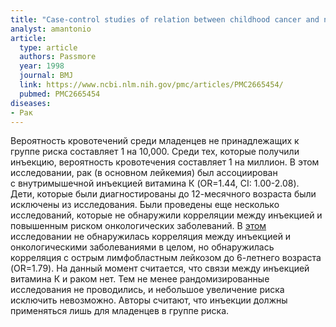 ```yaml
---
title: "Case-control studies of relation between childhood cancer and neonatal vitamin K administration"
analyst: amantonio
article:
  type: article
  authors: Passmore
  year: 1998
  journal: BMJ
  link: https://www.ncbi.nlm.nih.gov/pmc/articles/PMC2665454/
  pubmed: PMC2665454
diseases:
- Рак
---
```


Вероятность кровотечений среди младенцев не принадлежащих к группе риска составляет 1 на 10,000. Среди тех, которые получили инъекцию, вероятность кровотечения составляет 1 на миллион.
В этом исследовании, рак (в основном лейкемия) был ассоциирован с внутримышечной инъекцией витамина К (OR=1.44, CI: 1.00-2.08). Дети, которые были диагностированы до 12-месячного возраста были исключены из исследования.
Были проведены еще несколько исследований, которые не обнаружили корреляции между инъекцией и повышенным риском онкологических заболеваний. В [этом](https://www.ncbi.nlm.nih.gov/pmc/articles/PMC2665412/) исследовании не обнаружилась корреляция между инъекцией и онкологическими заболеваниями в целом, но обнаружилась корреляция с острым лимфобластным лейкозом до 6-летнего возраста (OR=1.79).
На данный момент считается, что связи между инъекцией витамина К и раком нет. Тем не менее рандомизированные исследования не проводились, и небольшое увеличение риска исключить невозможно.
Авторы считают, что инъекции должны применяться лишь для младенцев в группе риска.
